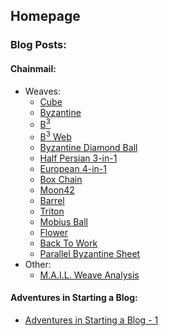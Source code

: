 ## Homepage

### Blog Posts:

#### **Chainmail**:

* Weaves:
    * [Cube](chainmail_posts/cube.md)
    * [Byzantine](chainmail_posts/byzantine.md)
    * [B<sup>3</sup>](chainmail_posts/b_3.md)
    * [B<sup>3</sup> Web](chainmail_posts/b_3_web.md)
    * [Byzantine Diamond Ball](chainmail_posts/byzantine_diamond_ball.md)
    * [Half Persian 3-in-1](chainmail_posts/half_persian_3_in_1.md)
    * [European 4-in-1](chainmail_posts/european_4_in_1.md)
    * [Box Chain](chainmail_posts/box_chain.md)
    * [Moon42](chainmail_posts/moon42.md)
    * [Barrel](chainmail_posts/barrel_weave.md)
    * [Triton](chainmail_posts/triton.md)
    * [Mobius Ball](chainmail_posts/mobius_ball.md)
    * [Flower](chainmail_posts/flower.md)
    * [Back To Work](chainmail_posts/back_to_work.md)
    * [Parallel Byzantine Sheet](chainmail_posts/parallel_byzantine_sheet.md)
* Other:
    * [M.A.I.L. Weave Analysis](chainmail_posts/mail_weave_analysis.md)

#### **Adventures in Starting a Blog**:

* [Adventures in Starting a Blog - 1](posts/adventures_in_starting_a_blog/post_1.md)